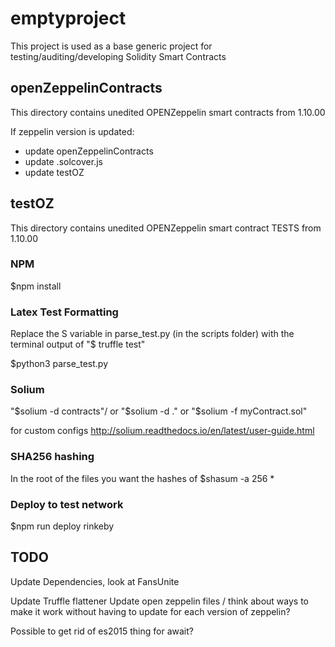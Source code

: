 # emptyproject

This project is used as a base generic project for testing/auditing/developing Solidity Smart Contracts

## openZeppelinContracts

This directory contains unedited OPENZeppelin smart contracts from 1.10.00

If zeppelin version is updated:
 - update openZeppelinContracts
 - update .solcover.js
 - update testOZ

## testOZ 

This directory contains unedited OPENZeppelin smart contract TESTS from 1.10.00

### NPM
$npm install

### Latex Test Formatting

Replace the S variable in parse_test.py (in the scripts folder) with the terminal output of "$ truffle test"

$python3 parse_test.py

### Solium
"$solium -d contracts"/ or "$solium -d ." or "$solium -f myContract.sol"

for custom configs
http://solium.readthedocs.io/en/latest/user-guide.html 

### SHA256 hashing
In the root of the files you want the hashes of
$shasum -a 256 * 


### Deploy to test network

$npm run deploy rinkeby

## TODO

Update Dependencies, look at FansUnite

Update Truffle flattener
Update open zeppelin files / think about ways to make it work without having to update for each version of zeppelin?

Possible to get rid of es2015 thing for await?








